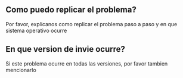 ## Como puedo replicar el problema?
Por favor, explicanos como replicar el problema paso a paso y en que sistema operativo ocurre

## En que version de invie ocurre?
Si este problema ocurre en todas las versiones, por favor tambien mencionarlo
